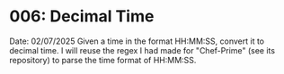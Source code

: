 # 006: Decimal Time

Date: 02/07/2025
Given a time in the format HH:MM:SS, convert it to decimal time.
I will reuse the regex I had made for "Chef-Prime" (see its repository) to parse the time format of HH:MM:SS.
